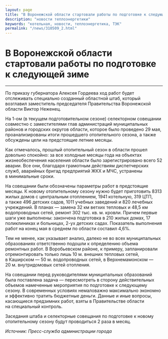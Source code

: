 ```yaml
---
layout: page
title: "В Воронежской области стартовали работы по подготовке к следующей зиме"
description: "новости теплоэнергетики"
keywords: "котельная, новости, теплоэнергетика, ТЭК"
permalink: "/news/310509_2.html"
---
```




  
  
# В Воронежской области стартовали работы по подготовке к следующей зиме

****

По приказу губернатора Алексея Гордеева ход работ будет отслеживать специально созданный областной штаб, который возглавил заместитель председателя Правительства Воронежской области Виктор Неженец.

На 1-ом (в текущем подготовительном сезоне) селекторном совещании совместно с заместителями глав администраций муниципальных районов и городских округов области, которое было проведено 29 мая, проанализированы итоги прошедшего отопительного сезона, а также обсуждены цели на предстоящие летние месяцы.

Как отмечалось, прошлый отопительный сезон в области прошел довольно спокойно: за все холодные месяцы года на объектах жизнеобеспечения населения области было зарегистрировано всего 52 аварии. Все они, благодаря грамотным действиям диспетчерских служб, аварийных бригад предприятий ЖКХ и МЧС, устранены в минимальные сроки.

На совещании были обозначены параметры работ в предстоящие месяцы. К новому отопительному сезону нужно будет приготовить 8313 жилых домов с центральным отоплением, 1941 котельную, 319 ЦТП, а также 496 детских садов, 1011 учебных заведений и 820 лечебных учреждений. В планах — замена 32 км ветхих тепловых и 48,5 км водопроводных сетей, ремонт 302 тыс. кв. м. кровли. Причем первые шаги уже выполнены: закончена подготовка в 210 жилых домах, 17 поликлиниках и больницах, 2-ух детских садах. Показатель выполнения работ на конец мая в среднем по области составил 4,6%.

Тем не менее, как указывает анализ, далеко не во всех муниципальных образованиях ответственно подошли к определению объема ремонтных работ. В Воробьевском районе, к примеру, запланировали отремонтировать только лишь 10 м. внешних тепловых сетей, в Каширском — 50 м. водопроводных сетей, в Верхнемамонском — 20 м. внутридомовых сетей отопления.

На совещании перед руководителями муниципальных образований была поставлена задача — пересмотреть в сторону действительных объемов намеченные мероприятия по подготовке к следующему сезону. В современных условиях немаловажно максимально экономно и эффективно тратить бюджетные деньги. Данные и иные вопросы, касающиеся предзимних работ, взяты в Правительстве области на специальный контроль.

Заседания штаба и селекторные совещания по подготовке к новому отопительному сезону будут проводиться 2 раза в месяц.

_Источник: Пресс-служба администрации города_


